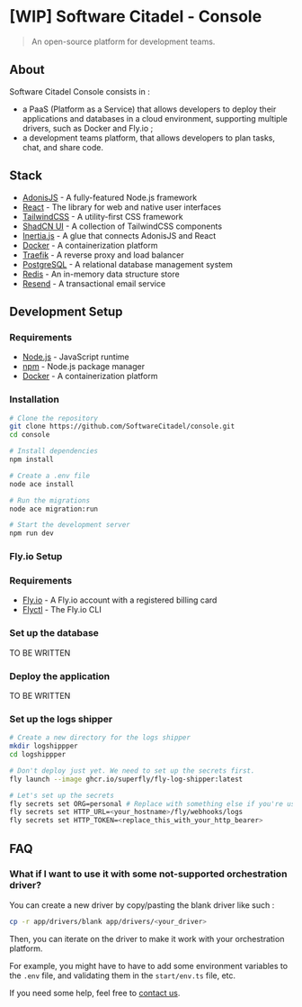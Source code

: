 # [WIP] Software Citadel - Console

> An open-source platform for development teams.

## About

Software Citadel Console consists in :

- a PaaS (Platform as a Service) that allows developers to deploy their applications and databases in a cloud environment, supporting multiple drivers, such as Docker and Fly.io ;
- a development teams platform, that allows developers to plan tasks, chat, and share code.

## Stack

- [AdonisJS](https://adonisjs.com/) - A fully-featured Node.js framework
- [React](https://react.dev/) - The library for web and native user interfaces
- [TailwindCSS](https://tailwindcss.com/) - A utility-first CSS framework
- [ShadCN UI](https://ui.shadcn.com/) - A collection of TailwindCSS components
- [Inertia.js](https://inertiajs.com/) - A glue that connects AdonisJS and React
- [Docker](https://www.docker.com/) - A containerization platform
- [Traefik](https://traefik.io/) - A reverse proxy and load balancer
- [PostgreSQL](https://www.postgresql.org/) - A relational database management system
- [Redis](https://redis.io/) - An in-memory data structure store
- [Resend](https://resend.com) - A transactional email service

## Development Setup

### Requirements

- [Node.js](https://nodejs.org/) - JavaScript runtime
- [npm](https://www.npmjs.com/) - Node.js package manager
- [Docker](https://www.docker.com/) - A containerization platform

### Installation

```bash
# Clone the repository
git clone https://github.com/SoftwareCitadel/console.git
cd console

# Install dependencies
npm install

# Create a .env file
node ace install

# Run the migrations
node ace migration:run

# Start the development server
npm run dev
```

### Fly.io Setup

### Requirements

- [Fly.io](https://fly.io/) - A Fly.io account with a registered billing card
- [Flyctl](https://fly.io/docs/getting-started/installing-flyctl/) - The Fly.io CLI

### Set up the database

TO BE WRITTEN

### Deploy the application

TO BE WRITTEN

### Set up the logs shipper

```bash
# Create a new directory for the logs shipper
mkdir logshippper
cd logshippper

# Don't deploy just yet. We need to set up the secrets first.
fly launch --image ghcr.io/superfly/fly-log-shipper:latest

# Let's set up the secrets
fly secrets set ORG=personal # Replace with something else if you're using some organization
fly secrets set HTTP_URL=<your_hostname>/fly/webhooks/logs
fly secrets set HTTP_TOKEN=<replace_this_with_your_http_bearer>
```

## FAQ

### What if I want to use it with some not-supported orchestration driver?

You can create a new driver by copy/pasting the blank driver like such :

```bash
cp -r app/drivers/blank app/drivers/<your_driver>
```

Then, you can iterate on the driver to make it work with your orchestration platform.

For example, you might have to have to add some environment variables to the `.env` file, and validating them in the `start/env.ts` file, etc.

If you need some help, feel free to [contact us](https://softwarecitadel.com/contact).
